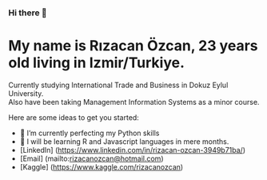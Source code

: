### Hi there 👋

<h1>My name is Rızacan Özcan, 23 years old living in Izmir/Turkiye.</h1>
<p>Currently studying International Trade and Business in Dokuz Eylul University.
<br>Also have been taking Management Information Systems as a minor course.
</p>

Here are some ideas to get you started:

- 🔭 I’m currently perfecting my Python skills
- 🌱 I will be learning R and Javascript languages in mere months.
- [LinkedIn] (https://www.linkedin.com/in/rizacan-ozcan-3949b71ba/)
- [Email] (mailto:rizacanozcan@hotmail.com)
- [Kaggle] (https://www.kaggle.com/rizacanozcan)
